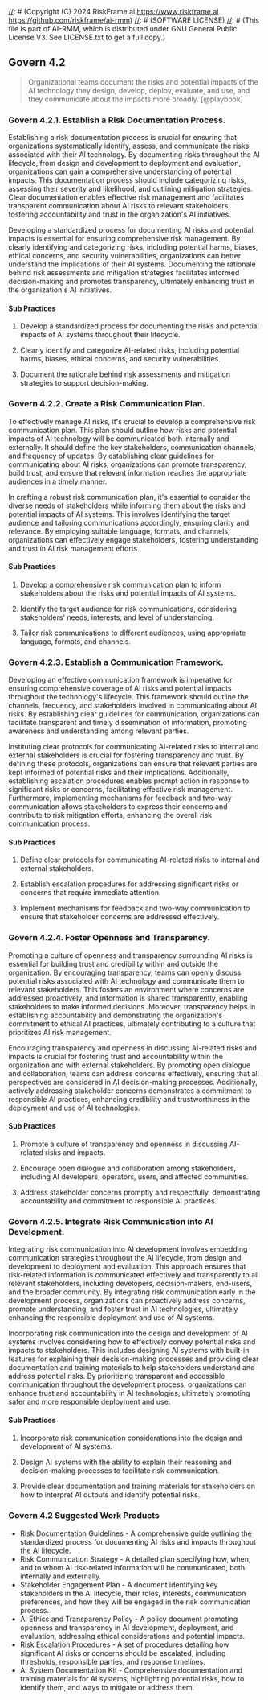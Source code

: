 [//]: # (COPYRIGHT)
[//]: # (RiskFrame.ai - AI Risk Management and Resilience Framework)
[//]: # (Copyright (C) 2024 RiskFrame.ai https://www.riskframe.ai https://github.com/riskframe/ai-rmm)
[//]: # (SOFTWARE LICENSE)
[//]: # (This file is part of AI-RMM, which is distributed under GNU General Public License V3. See LICENSE.txt to get a full copy.)
    
## Govern 4.2
> Organizational teams document the risks and potential impacts of the AI technology they design, develop, deploy, evaluate, and use, and they communicate about the impacts more broadly. [@playbook]

### Govern 4.2.1. Establish a Risk Documentation Process.

Establishing a risk documentation process is crucial for ensuring that organizations systematically identify, assess, and communicate the risks associated with their AI technology. By documenting risks throughout the AI lifecycle, from design and development to deployment and evaluation, organizations can gain a comprehensive understanding of potential impacts. This documentation process should include categorizing risks, assessing their severity and likelihood, and outlining mitigation strategies. Clear documentation enables effective risk management and facilitates transparent communication about AI risks to relevant stakeholders, fostering accountability and trust in the organization's AI initiatives.

Developing a standardized process for documenting AI risks and potential impacts is essential for ensuring comprehensive risk management. By clearly identifying and categorizing risks, including potential harms, biases, ethical concerns, and security vulnerabilities, organizations can better understand the implications of their AI systems. Documenting the rationale behind risk assessments and mitigation strategies facilitates informed decision-making and promotes transparency, ultimately enhancing trust in the organization's AI initiatives.

#### Sub Practices

1. Develop a standardized process for documenting the risks and potential impacts of AI systems throughout their lifecycle.

2. Clearly identify and categorize AI-related risks, including potential harms, biases, ethical concerns, and security vulnerabilities.

3. Document the rationale behind risk assessments and mitigation strategies to support decision-making.

### Govern 4.2.2. Create a Risk Communication Plan.

To effectively manage AI risks, it's crucial to develop a comprehensive risk communication plan. This plan should outline how risks and potential impacts of AI technology will be communicated both internally and externally. It should define the key stakeholders, communication channels, and frequency of updates. By establishing clear guidelines for communicating about AI risks, organizations can promote transparency, build trust, and ensure that relevant information reaches the appropriate audiences in a timely manner.

In crafting a robust risk communication plan, it's essential to consider the diverse needs of stakeholders while informing them about the risks and potential impacts of AI systems. This involves identifying the target audience and tailoring communications accordingly, ensuring clarity and relevance. By employing suitable language, formats, and channels, organizations can effectively engage stakeholders, fostering understanding and trust in AI risk management efforts.

#### Sub Practices

1. Develop a comprehensive risk communication plan to inform stakeholders about the risks and potential impacts of AI systems.

2. Identify the target audience for risk communications, considering stakeholders' needs, interests, and level of understanding.

3. Tailor risk communications to different audiences, using appropriate language, formats, and channels.

### Govern 4.2.3. Establish a Communication Framework.

Developing an effective communication framework is imperative for ensuring comprehensive coverage of AI risks and potential impacts throughout the technology's lifecycle. This framework should outline the channels, frequency, and stakeholders involved in communicating about AI risks. By establishing clear guidelines for communication, organizations can facilitate transparent and timely dissemination of information, promoting awareness and understanding among relevant parties.

Instituting clear protocols for communicating AI-related risks to internal and external stakeholders is crucial for fostering transparency and trust. By defining these protocols, organizations can ensure that relevant parties are kept informed of potential risks and their implications. Additionally, establishing escalation procedures enables prompt action in response to significant risks or concerns, facilitating effective risk management. Furthermore, implementing mechanisms for feedback and two-way communication allows stakeholders to express their concerns and contribute to risk mitigation efforts, enhancing the overall risk communication process.

#### Sub Practices

1. Define clear protocols for communicating AI-related risks to internal and external stakeholders.

2. Establish escalation procedures for addressing significant risks or concerns that require immediate attention.

3. Implement mechanisms for feedback and two-way communication to ensure that stakeholder concerns are addressed effectively.

### Govern 4.2.4. Foster Openness and Transparency.

Promoting a culture of openness and transparency surrounding AI risks is essential for building trust and credibility within and outside the organization. By encouraging transparency, teams can openly discuss potential risks associated with AI technology and communicate them to relevant stakeholders. This fosters an environment where concerns are addressed proactively, and information is shared transparently, enabling stakeholders to make informed decisions. Moreover, transparency helps in establishing accountability and demonstrating the organization's commitment to ethical AI practices, ultimately contributing to a culture that prioritizes AI risk management.

Encouraging transparency and openness in discussing AI-related risks and impacts is crucial for fostering trust and accountability within the organization and with external stakeholders. By promoting open dialogue and collaboration, teams can address concerns effectively, ensuring that all perspectives are considered in AI decision-making processes. Additionally, actively addressing stakeholder concerns demonstrates a commitment to responsible AI practices, enhancing credibility and trustworthiness in the deployment and use of AI technologies.

#### Sub Practices

1. Promote a culture of transparency and openness in discussing AI-related risks and impacts.

2. Encourage open dialogue and collaboration among stakeholders, including AI developers, operators, users, and affected communities.

3. Address stakeholder concerns promptly and respectfully, demonstrating accountability and commitment to responsible AI practices.

### Govern 4.2.5. Integrate Risk Communication into AI Development.

Integrating risk communication into AI development involves embedding communication strategies throughout the AI lifecycle, from design and development to deployment and evaluation. This approach ensures that risk-related information is communicated effectively and transparently to all relevant stakeholders, including developers, decision-makers, end-users, and the broader community. By integrating risk communication early in the development process, organizations can proactively address concerns, promote understanding, and foster trust in AI technologies, ultimately enhancing the responsible deployment and use of AI systems.

Incorporating risk communication into the design and development of AI systems involves considering how to effectively convey potential risks and impacts to stakeholders. This includes designing AI systems with built-in features for explaining their decision-making processes and providing clear documentation and training materials to help stakeholders understand and address potential risks. By prioritizing transparent and accessible communication throughout the development process, organizations can enhance trust and accountability in AI technologies, ultimately promoting safer and more responsible deployment and use.

#### Sub Practices

1. Incorporate risk communication considerations into the design and development of AI systems.

2. Design AI systems with the ability to explain their reasoning and decision-making processes to facilitate risk communication.

3. Provide clear documentation and training materials for stakeholders on how to interpret AI outputs and identify potential risks.

### Govern 4.2 Suggested Work Products

* Risk Documentation Guidelines - A comprehensive guide outlining the standardized process for documenting AI risks and impacts throughout the AI lifecycle.
* Risk Communication Strategy - A detailed plan specifying how, when, and to whom AI risk-related information will be communicated, both internally and externally.
* Stakeholder Engagement Plan - A document identifying key stakeholders in the AI lifecycle, their roles, interests, communication preferences, and how they will be engaged in the risk communication process.
* AI Ethics and Transparency Policy - A policy document promoting openness and transparency in AI development, deployment, and evaluation, addressing ethical considerations and potential impacts.
* Risk Escalation Procedures - A set of procedures detailing how significant AI risks or concerns should be escalated, including thresholds, responsible parties, and response timelines.
* AI System Documentation Kit - Comprehensive documentation and training materials for AI systems, highlighting potential risks, how to identify them, and ways to mitigate or address them.
